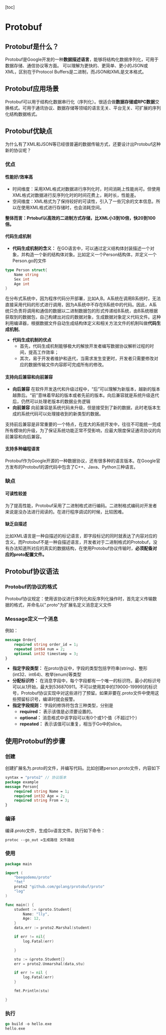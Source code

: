 [toc]
# Protobuf
## Protobuf是什么？
Protobuf是Google开发的一种**数据描述语言**，能够将结构化数据序列化，可用于数据存储、通信协议等方面。
可以理解为更快的、更简单、更小的JSON或XML，区别在于Protocol Buffers是二进制，而JSON和XML是文本格式。

## Protobuf应用场景
Protobuf可以用于结构化数据串行化（序列化）。很适合做**数据存储或RPC数据**交换格式。可用于通讯协议、数据存储等领域的语言无关、平台无关、可扩展的序列化结构数据格式。

## Protobuf优缺点
为什么有了XML和JSON等已经很普遍的数据传输方式，还要设计出Protobuf这种新的协议呢？
### 优点
#### 性能好/效率高
- 时间维度：采用XML格式对数据进行序列化时，时间消耗上性能尚可。但使用XML格式对数据进行反序列化时的时间花费上，耗时长，性能差。
- 空间维度：XML格式为了保持较好的可读性，引入了一些冗余的文本信息。所以在使用XML格式进行存储时，也会消耗空间。
  
**整体而言：Prtobuf以高效的二进制方式存储，比XML小3到10倍，快20到100倍。**

#### 代码生成机制
- **代码生成机制的含义：**
在GO语言中，可以通过定义结构体封装描述一个对象，并构造一个新的结构体对象。比如定义一个Person结构体，并定义一个Person.go的文件
```go
type Person struct{
    Name string
    Sex int
    Age int
}
```

在分布式系统中，因为程序代码分开部署，比如A,B。A系统在调用B系统时，无法直接采用代码的形式进行调用，因为A系统中不存在B系统中的代码。因此，A系统只负责将调用和通信的数据以二进制数据包的形式传递给B系统，由B系统根据获取到的数据包，自己构建出对应的数据对象，生成数据对象定义代码文件。这种利用编译器，根据数据文件自动生成结构体定义和相关方法文件的机制叫做**代码生成机制**。

- **代码生成机制的优点**
    - 首先，代码生成机制能够极大的解放开发者编写数据协议解析过程的时间，提高工作效率；
    - 其次，易于开发者维护和迭代，当需求发生变更时，开发者只需要修改对应的数据传输文件内容即可完成所有的修改。
#### 支持向后兼容和向前兼容
- **向后兼容**
    在软件开发迭代和升级过程中，“后”可以理解为新版本，越新的版本越靠后。“前”意味着早起的版本或者先前的版本。向后兼容就是系统升级迭代后，仍然可以处理老版本的数据业务逻辑
- **向前兼容**
    向前兼容是系统代码未升级，但是接受到了新的数据，此时老版本生成的系统代码可以处理接收到的新类型的数据。

支持前后兼容是非常重要的一个特点，在庞大的系统开发中，往往不可能统一完成所有模块的升级，为了保证系统功能正常不受影响，应最大限度保证通讯协议的向前兼容和向后兼容。
#### 支持多种编程语言
Protobuf作为Google开源的一种数据协议，还有很多种的语言版本。在Google官方发布的Protobuf的源代码中包含了C++、Java、Python三种语言。

### 缺点

#### 可读性较差
为了提高性能，Protobuf采用了二进制格式进行编码。二进制格式编码对开发者来说是没办法进行阅读的。在进行程序调试的时候，比较困难。

#### 缺乏自描述
比如XML语言是一种自描述的标记语言，即字段标记的同时就表达了内容对应的含义。而Protobuf不是一种自描述语言，开发者对于二进制格式的Protobuf，没有办法知道所对应的真实的数据结构，在使用Protobuf协议传输时，**必须配备对应的proto配置文件。**

## Protobuf协议语法
### Protobuf的协议的格式
Protobuf协议规定：使用该协议进行序列化和反序列化操作时，首先定义传输数据的格式，并命名以".proto"为扩展名定义消息定义文件
### Message定义一个消息
例如：
```protobuf
message Order{
    required string order_id = 1;
    repeated int64 num = 2;
    optional int32 timestamp = 3;
}
```
- **指定字段类型：** 在proto协议中，字段的类型包括字符串(string)、整形(int32、int64)、枚举(enum)等类型
- **分配标识符：** 在消息字段中，每个字段都有一个唯一的标识符。最小的标识号可以从1开始，最大到536870911。不可以使用其中的[19000-19999]的标识号，Protobuf协议实现中对这些进行了预留。如果非要在.proto文件中使用这些预留标识号，编译时就会报警。
- **指定字段规则：** 字段的修饰符包含三种类型，分别是
    -   **required：** 表示该值是必须要设置的。
    -   **optional：** 消息格式中该字段可以有0个或1个值（不超过1个）
    -   **repeated：** 表示该值可以重复，相当于Go中的slice。

## 使用Protobuf的步骤
### 创建
创建扩展名为.proto的文件，并编写代码。比如创建person.proto文件，内容如下
```protobuf
syntax = "proto2" // 协议版本
package example
message Person{
    required string Name = 1;
    required int32 Age = 2;
    required string From = 3;
}
```
### 编译
编译.proto文件，生成Go语言文件。执行如下命令：
```protobuf
protoc --go_out =生成路径 文件路径
```
### 使用
```go
package main

import (
	"beegodemo/proto"
	"fmt"
	proto2 "github.com/golang/protobuf/proto"
	"log"
)

func main() {
	student := &proto.Student{
		Name: "lly",
		Age: 12,
	}
	data,err := proto2.Marshal(student)

	if err != nil{
		log.Fatal(err)

	}

	stu := &proto.Student{}
	err = proto2.Unmarshal(data,stu)

	if err != nil {
		log.Fatal(err)
	}

	fmt.Println(stu)

}
```
### 执行
```go
go build -o hello.exe
hello.exe
```
